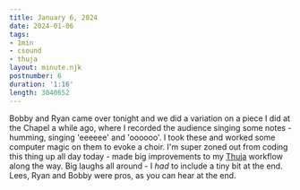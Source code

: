 ```yaml
---
title: January 6, 2024
date: 2024-01-06
tags:
- 1min
- csound
- thuja
layout: minute.njk
postnumber: 6
duration: '1:16'
length: 3040652
---
```

Bobby and Ryan came over tonight and we did a variation on a piece I did at the Chapel a while ago, where I recorded the audience singing some notes - humming, singing 'eeeeee' and 'oooooo'.  I took these and worked some computer magic on them to evoke a choir. I'm super zoned out from coding this thing up all day today - made big improvements to my [Thuja](https://github.com/benmca/thuja) workflow along the way. Big laughs all around - I _had_ to include a tiny bit at the end. Lees, Ryan and Bobby were pros, as you can hear at the end. 





